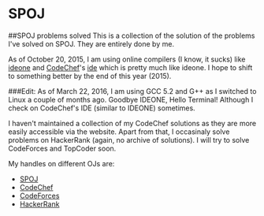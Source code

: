 # SPOJ
##SPOJ problems solved
This is a collection of the solution of the problems I've solved on SPOJ. They are entirely done by me.

As of October 20, 2015, I am using online compilers (I know, it sucks) like <a href="http://www.ideone.com">ideone</a> and <a href="http://www.codechef.com">CodeChef</a>'s <a href="http://www.codechef.com/ide">ide</a> which is pretty much like ideone. I hope to shift to something better by the end of this year (2015).

###Edit:
As of March 22, 2016, I am using GCC 5.2 and G++ as I switched to Linux a couple of months ago. Goodbye IDEONE, Hello Terminal! Although I check on CodeChef's IDE (similar to IDEONE) sometimes.

I haven't maintained a collection of my CodeChef solutions as they are more easily accessible via the website. Apart from that, I occasinaly solve problems on HackerRank (again, no archive of solutions). I will try to solve CodeForces and TopCoder soon.

My handles on different OJs are:
<ul>
    <li><a href="http://www.spoj.com/users/mansijain">SPOJ</a></li>
    <li><a href="http://www.codechef.com/users/sichan">CodeChef</a></li>
    <li><a href="http://codeforces.com/profile/sichan">CodeForces</a></li>
    <li><a href="https://www.hackerrank.com/sichan">HackerRank</a></li>
</ul>
